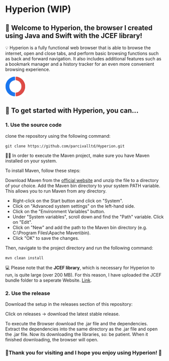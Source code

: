 # Hyperion (WIP)
## 📣 Welcome to Hyperion, the browser I created using Java and Swift with the JCEF library!
💡 Hyperion is a fully functional web browser that is able to browse the internet, open and close tabs, and perform basic browsing functions such as back and forward navigation. It also includes additional features such as a bookmark manager and a history tracker for an even more convenient browsing experience.

![Hyperion Icon](/images/icon.png) 

## 🚀 To get started with Hyperion, you can...

### 1. Use the source code

clone the repository using the following command:

 ``` git clone https://github.com/parcivalltd/Hyperion.git ```

🧑‍💼 In order to execute the Maven project, make sure you have Maven installed on your system. 

To install Maven, follow these steps:

Download Maven from the [official website](https://maven.apache.org/download.cgi) and unzip the file to a directory of your choice.
Add the Maven bin directory to your system PATH variable. This allows you to run Maven from any directory.

- Right-click on the Start button and click on "System".
- Click on "Advanced system settings" on the left-hand side.
- Click on the "Environment Variables" button.
- Under "System variables", scroll down and find the "Path" variable. Click on "Edit".
- Click on "New" and add the path to the Maven bin directory (e.g. C:\Program Files\Apache Maven\bin).
- Click "OK" to save the changes.

Then, navigate to the project directory and run the following command:

```mvn clean install```

💻 Please note that the **JCEF library**, which is necessary for Hyperion to run, is quite large (over 200 MB). For this reason, I have uploaded the JCEF bundle folder to a seperate Website. [Link](https://brgrohrbach-my.sharepoint.com/:f:/g/personal/julian_gabriel_brgrohrbach_ac_at/Er24cPZmv3ZHoAcN-H7mVvYBzbT7bgdeGBvPk04C1JY6Ew?e=QtJJ1Y).

### 2. Use the release

Download the setup in the releases section of this repository:

Click on releases -> download the latest stable release.

To execute the Browser download the .jar file and the dependencies. Extract the dependencies into the same directory as the .jar file and open the .jar file. Now its downloading the libraries, so: be patient. When it finished downloading, the browser will open.

### 🙏Thank you for visiting and I hope you enjoy using Hyperion! 🙏
